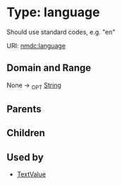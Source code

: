 
# Type: language


Should use standard codes, e.g. "en"

URI: [nmdc:language](https://microbiomedata/meta/language)


## Domain and Range

None ->  <sub>OPT</sub> [String](types/String.md)

## Parents


## Children


## Used by

 * [TextValue](TextValue.md)
